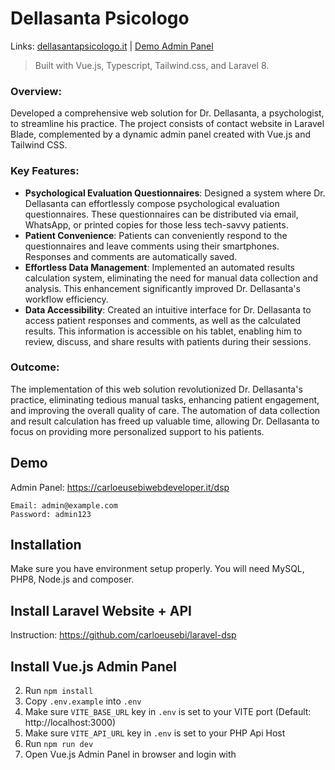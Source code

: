 # Dellasanta Psicologo

Links: [dellasantapsicologo.it](https://dellasantapsicologo.it) |
[Demo Admin Panel](https://carloeusebiwebdeveloper.it/dsp)

> Built with Vue.js, Typescript, Tailwind.css, and Laravel 8.

### Overview:

Developed a comprehensive web solution for Dr. Dellasanta, a psychologist, to streamline his practice. The project consists of contact website in Laravel Blade, complemented by a dynamic admin panel created with Vue.js and Tailwind CSS.

### Key Features:

- <strong>Psychological Evaluation Questionnaires</strong>: Designed a system where Dr. Dellasanta can effortlessly compose psychological evaluation questionnaires. These questionnaires can be distributed via email, WhatsApp, or printed copies for those less tech-savvy patients.
- <strong>Patient Convenience</strong>: Patients can conveniently respond to the questionnaires and leave comments using their smartphones. Responses and comments are automatically saved.
- <strong>Effortless Data Management</strong>: Implemented an automated results calculation system, eliminating the need for manual data collection and analysis. This enhancement significantly improved Dr. Dellasanta's workflow efficiency.
- <strong>Data Accessibility</strong>: Created an intuitive interface for Dr. Dellasanta to access patient responses and comments, as well as the calculated results. This information is accessible on his tablet, enabling him to review, discuss, and share results with patients during their sessions.

### Outcome:

The implementation of this web solution revolutionized Dr. Dellasanta's practice, eliminating tedious manual tasks, enhancing patient engagement, and improving the overall quality of care. The automation of data collection and result calculation has freed up valuable time, allowing Dr. Dellasanta to focus on providing more personalized support to his patients.

## Demo

<!-- url is temporary -->

Admin Panel: https://carloeusebiwebdeveloper.it/dsp

```
Email: admin@example.com
Password: admin123
```

## Installation

Make sure you have environment setup properly. You will need MySQL, PHP8, Node.js and composer.

## Install Laravel Website + API

Instruction: https://github.com/carloeusebi/laravel-dsp

## Install Vue.js Admin Panel

2. Run `npm install`
3. Copy `.env.example` into `.env`
4. Make sure `VITE_BASE_URL` key in `.env` is set to your VITE port (Default: http://localhost:3000)
5. Make sure `VITE_API_URL` key in `.env` is set to your PHP Api Host
6. Run `npm run dev`
7. Open Vue.js Admin Panel in browser and login with
